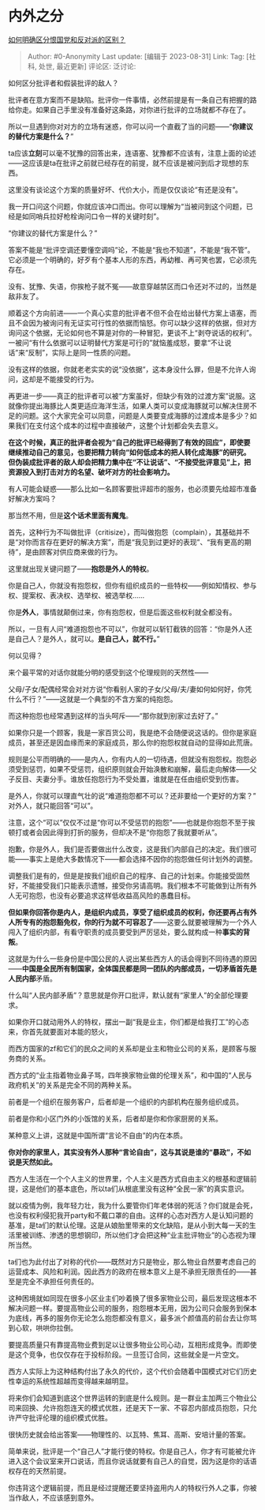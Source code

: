 # 内外之分
[如何明确区分恨国党和反对派的区别？](https://www.zhihu.com/question/618973211/answer/3188934923)

> Author: #0-Anonymity
> Last update: [编辑于 2023-08-31]
> Link:
> Tag: [社科, 处世, 最近更新]
> 评论区:
> 泛讨论:

如何区分批评者和假装批评的敌人？

批评者在意方案而不是缺陷。批评你一件事情，必然前提是有一条自己有把握的路给你走。如果自己手里没有准备好这条路，对你进行批评的立场就都不存在了。

所以一旦遇到你对对方的立场有迷惑，你可以问一个直截了当的问题——“**你建议的替代方案是什么？**”

ta应该**立刻**可以毫不犹豫的回答出来，连语塞、犹豫都不应该有，注意上面的论述——这应该是ta在批评之前就已经存在的前提，就不应该是被问到后才现想的东西。

这里没有谈论这个方案的质量好坏、代价大小，而是仅仅谈论“有还是没有”。

我一开口问这个问题，你就应该冲口而出。你可以理解为“当被问到这个问题，已经是如同哨兵拉好枪栓询问口令一样的关键时刻”。

“你建议的替代方案是什么？”

答案不能是“批评空调还要懂空调吗”论，不能是“我也不知道”，不能是“我不管”。它必须是一个明确的，好歹有个基本人形的东西，再幼稚、再可笑也罢，它必须先存在。

没有、犹豫、失语，你挨枪子就不冤——故意穿越禁区而口令还对不过的，当然是敌非友了。

顺着这个方向前进——一个真心实意的批评者不但不会在给出替代方案上语塞，而且不会因为被询问有无证实可行性的依据而恼怒。你可以缺少这样的依据，但对方询问这个依据，无论如何也不算是对你的一种冒犯，更谈不上“剥夺说话的权利”。一被问“有什么依据可以证明替代方案是可行的”就恼羞成怒，要拿“不让说话”来“反制”，实际上是同一性质的问题。

没有这样的依据，你就老老实实的说“没依据”，这本身没什么罪，但是不允许人询问，这却是不能接受的行为。

再更进一步——真正的批评者可以被“方案虽好，但缺少有效的过渡方案”说服。这就像你提出海豚比人类更适应海洋生活，如果人类可以变成海豚就可以解决住房不足的问题。这个大家完全可以同意，问题是人类要变成海豚的过渡成本是多少？如果我们在支付这个成本的过程中直接破产，这整个计划都会失去意义。

**在这个时候，真正的批评者会视为“自己的批评已经得到了有效的回应”，即使要继续推动自己的意见，也要把精力转向“如何低成本的把人转化成海豚”的研究。但伪装成批评者的敌人却会把精力集中在“不让说话”、“不接受批评意见”上，把资源投入到打击对方的名望、破坏对方的社会影响力。**

有人可能会疑惑——那么比如一名顾客要批评超市的服务，也必须要先给超市准备好解决方案吗？

那当然不用，但是**这个话术里面有魔鬼**。

首先，这种行为不叫做批评（critisize），而叫做抱怨（complain），其基础并不是“对你而言存在更好的解决方案”，而是“我见到过更好的表现”、“我有更高的期待”，是由顾客对供应商来做的行为。

这里就出现关键问题了——**抱怨是外人的特权**。

你是自己人，你就没有抱怨权，但你有组织成员的一些特权——例如知情权、参与权、提案权、表决权、选举权、被选举权……

你是**外人**，事情就颠倒过来，你有抱怨权，但是后面这些权利就全都没有。

所以，一旦有人问“难道抱怨也不可以”，你就可以斩钉截铁的回答：“你是外人还是自己人？是外人，就可以。**是自己人，就不行。**”

何以见得？

来个最平常的对话你就能分明的感受到这个伦理规则的天然性——

父母/子女/配偶经常会对对方说“你看别人家的子女/父母/夫/妻如何如何好，你凭什么不行？”——这就是一个典型的不含方案的纯抱怨。

而这种抱怨也经常遇到这样的当头呵斥——“那你就到别家过去好了。”

如果你只是一个顾客，我是一家百货公司，我是绝不会随便说这话的。但你是家庭成员，甚至还是因血缘而来的家庭成员，那么你的抱怨权就自动的显得如此荒唐。

规则是公平而明确的——是内人，你有内人的一切待遇，但就没有抱怨权。抱怨必须受到惩罚，如果不受惩罚，组织原则就会开始涣散和崩解，最后走向解体——父子反目、夫妻分手。谁放任抱怨行为不受处置，谁就是在任由组织受到伤害。

是外人，你就可以理直气壮的说“难道抱怨都不可以？还非要给一个更好的方案？” 对外人，就只能回答“可以”。

注意，这个“可以”仅仅不过是“你可以不受惩罚的抱怨”——也就是你抱怨不至于挨顿打或者会因此得到打折的服务，但却决不是“你抱怨了我就要听从”。

抱歉，你是外人，我们是否要做出什么改变，这是我们内部自己的决定。我们很可能——事实上是绝大多数情况下——都会选择不因你的抱怨做任何计划外的调整。

调整我们是有的，但是是按我们组织自己的程序、自己的计划来。你能接受固然好，不能接受我们只能表示遗憾，接受你另请高明。我们根本不可能做到让所有外人无可抱怨，也没有必要追求这样低收益高风险的愚蠢目标。

**但如果你回答你是内人，是组织内成员，享受了组织成员的权利，你还要再占有外人所专有的抱怨豁免权，你的行为就不可容忍了**——这要么就要被理解为一个外人闯入了组织内部，有看守职责的成员要受到严厉惩处，要么就构成一种**事实的背叛**。

这就是为什么一些身份是中国公民的人说出某些西方人的话会得到不同待遇的原因——**中国是全民所有制国家，全体国民都是同一团队的内部成员，**一切矛盾首先是人民**内部**矛盾。

什么叫“人民内部矛盾”？意思就是你开口批评，默认就有“家里人”的全部伦理要求。

如果你开口就动用外人的特权，摆出一副“我是业主，你们都是给我打工”的心态来，你首先就要面对本能的怒火，

而西方国家的zf和它们的民众之间的关系却是业主和物业公司的关系，是顾客与服务商的关系。

西方式的“业主指着物业鼻子骂，四年换家物业做的伦理关系”，和中国的“人民与政府机关”的关系是完全不同的两种关系。

前者是一个组织在服务客户，后者却是一个组织的内部机构在服务组织成员。

前者是你和小区门外的小饭馆的关系，后者却是你和你家厨房的关系。

某种意义上讲，这就是中国所谓“言论不自由”的内在本质。

**你对你的家里人，其实没有外人那种“言论自由”，这与其说是谁的“暴政”，不如说是天然如此。**

西方人生活在一个个人主义的世界里，个人主义是西方式自由主义的根基和逻辑前提，这是他们的基本底色，所以ta们从根底里没有这种“全民一家”的真实意识。

就以疫情为例，我年轻力壮，我为什么要管你们年老体弱的死活？你们就是会死，也没有权利侵犯我开party和不戴口罩的自由。这样的心态对西方人是认知问题的基准，是ta们的默认伦理。这是从娘胎里带来的文化缺陷，是从小到大每一天的生活里被训练、渗透的思想钢印，所以他们才会把这种“业主批评物业”的心态视为理所当然。

ta们也为此付出了对称的代价——既然对方只是物业，那么物业自然要考虑自己的运营成本、风险和利润。因此西方的政府在根本意义上是不承担无限责任的——甚至是完全不承担任何责任的。

这种困境就如同现在很多小区业主们吵着换了很多家物业公司，最后发现这根本不解决问题一样。要提高物业公司的服务，抱怨根本无用，因为公司只会服务到保本为底线，再多的服务你无论怎么抱怨都没有意义，最多派个颜值高的前台去让你骂到心软，哄哄你拉倒。

要提高质量只有靠提高物业费到足以让很多物业公司心动，互相形成竞争。而即使是这个竞争，也仅仅存在于投标阶段。一旦签订合同，这些就全是一片空文。

西方人实际上为这种结构付出了永久的代价，这个代价会随着中国模式对它们历史性幸运的系统性超越而变得越来越明显。

将来你们会知道到底这个世界运转的到底是什么规则。是一群业主加两三个物业公司来回换、允许抱怨连天的模式优胜，还是天下一家、不容忍内部成员抱怨，只允许严守批评伦理的组织模式优胜。

很快历史就会给出答案——物理性的、以瓦特、焦耳、高斯、安培计量的答案。

简单来说，批评是一个“自己人”才能行使的特权。你是自己人，你才有可能被允许进入这个会议室来开口说话，而且你说话就要有自己人的自觉，因为这是你的话语权存在的天然前提。

你违背这个逻辑前提，而且是经过提醒还要坚持盗用内人的特权行外人之事，你被当作敌人，不应该感到意外。
